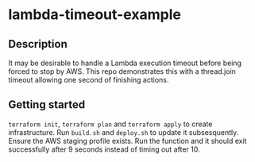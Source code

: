 # lambda-timeout-example

## Description

It may be desirable to handle a Lambda execution timeout before being forced to
stop by AWS. This repo demonstrates this with a thread.join timeout allowing
one second of finishing actions.

## Getting started

`terraform init`, `terraform plan` and `terraform apply` to create
infrastructure. Run `build.sh` and `deploy.sh` to update it subsesquently.
Ensure the AWS staging profile exists. Run the function and it should exit
successfully after 9 seconds instead of timing out after 10.
